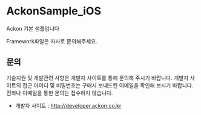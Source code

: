 AckonSample_iOS
===============

Ackon 기본 샘플입니다


Framework파일은 자사로 문의해주세요.

## 문의 
기술지원 및 개발관련 사항은 개발자 사이트를 통해 문의해 주시기 바랍니다.
개발자 사이트의 접근 아이디 및 비밀번호는 구매시 보내드린 이메일을 확인해 보시기 바랍니다.
전화나 이메일을 통한 문의는 접수하지 않습니다.

* 개발자 사이트 : http://developer.ackon.co.kr

